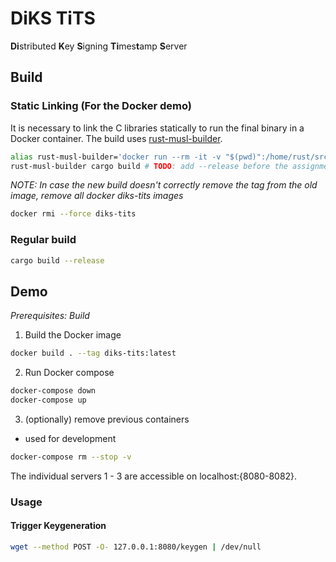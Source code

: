 # DiKS TiTS 

**Di**stributed **K**ey **S**igning **Ti**mes**t**amp **S**erver

## Build

### Static Linking (For the Docker demo)

It is necessary to link the C libraries statically to run the final binary in a Docker container.
The build uses [rust-musl-builder](https://github.com/emk/rust-musl-builder).

```bash
alias rust-musl-builder='docker run --rm -it -v "$(pwd)":/home/rust/src ekidd/rust-musl-builder'
rust-musl-builder cargo build # TODO: add --release before the assignment submission
```
*NOTE: In case the new build doesn't correctly remove the tag from the old image, remove all docker diks-tits images*
```bash
docker rmi --force diks-tits
```

### Regular build
```bash
cargo build --release
```

## Demo

*Prerequisites: Build*

1. Build the Docker image
```bash
docker build . --tag diks-tits:latest
```
2. Run Docker compose
```bash
docker-compose down
docker-compose up
```
3. (optionally) remove previous containers
- used for development
```bash
docker-compose rm --stop -v
```

The individual servers 1 - 3 are accessible on localhost:{8080-8082}.

### Usage

#### Trigger Keygeneration
```bash
wget --method POST -O- 127.0.0.1:8080/keygen | /dev/null
```